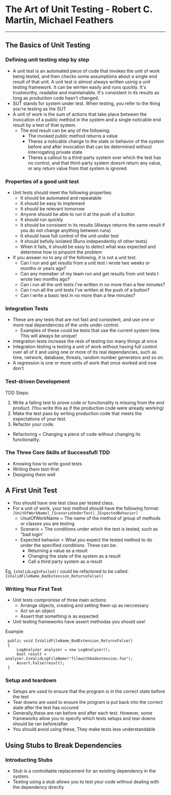 # The Art of Unit Testing - Robert C. Martin, Michael Feathers

---

## The Basics of Unit Testing

### Defining unit testing step by step

* A unit test is an automated piece of code that invokes the unit of work being tested, and then checks some assumptions about a single end result of that unit. A unit test is almost always written usinig a unit testing framework. It can be wirrten easily and runs quickly. It's trustworthy, readable and maintainable. It's consistent in its results as long as production code hasn't changed.
* SUT stands for system under test. When testing, you refer to the thing you're testing as the SUT
* A unit of work is the sum of actions that take place between the invocation of a public method in the system and a single noticable end result by a test of that system.
	* The end result can be any of the following:
		* The invoked public method returns a value
		* Theres a noticable change to the state or behavior of the system before and after invocation that can be determined without interrogating private state
		* Theres a callout to a third-party system over which the test has no control, and that third-party system doesnt return any value, or any return value from that system is ignored.

### Properties of a good unit test

* Unit tests should meet the following properties:
	* It should be automated and repeatable
	* It should be easy to implement
	* It should be relevant tomorrow
	* Anyone should be able to run it at the push of a button
	* It should run quickly
	* It should be consisent in its results (Always returns the same result if you do not change anything between runs)
	* It should have full control of the unit under test
	* It should befully isolated (Runs independently of other tests)
	* When it fails, it should be easy to detect what was expected  and determine how to pinpoint the problem
* If you answer no to any of the following, it is not a unit test.
	* Can I run and get results from a unit test i wrote two weeks or months or years ago?
	* Can any memeber of my team run and get results from unit tests I wrote two months ago?
	* Can i run all the unit tests i've written in no more than a few minutes?
	* Can I run all the unit tests I've written at the push of a button?
	* Can I write a basic test in no more than a few minutes?

### Integration Tests

* These are any tests that are not fast and consistent, and use one or more real dependencies of the units under control. 
	* Examples of these could be tests that use the current system time. This will always be unique!
* Integration tests increase the resk of testing too many things at once
* Integration testing is testing a unit of work without having full control over all of it and using one or more of its real dependancies, such as time, network, database, threats, random number generators and so on.
* A regression is one or more units of work that once worked and now don't

### Test-driven Development

TDD Steps:

1. Write a failing test to prove code or functionality is missing from the end product. (You write this as if the production code were already working)
2. Make the test pass by writing production code that meets the expectations of your test.
3. Refactor your code. 

* Refactoring = Changing a piece of code without changing its functionality.

### The Three Core Skills of Successfufl TDD

* Knowing how to write good tests
* Writing them test-first
* Designing them well

## A First Unit Test

* You should have one test class per tested class. 
* For a unit of work, your test method should have the following format: `[UnitOfWorkName]_[ScenarioUnderTest]_[ExpectedBehavior]`
	* UnutOfWorkName = The name of the method of group of methods or classes you are testing
	* Scenario = The conditions under which the test is tested, such as  "bad login'
	* Expected behavior = What you expect the tested method to do under the specified conditions. These can be:
		* Returning a value as a result
		* Changing the state of the system as a result 
		* Call a third party system as a result

Eg, `IsValidLogInFailed()` could be refactored to be called: `IsValidFileName_BadExtension_ReturnsFalse()`

### Writing Your First Test

* Unit tests compromise of three main actions:
	* Arrange objects, creating and setting them up as neccessary
	* Act on an object
	* Assert that something is as expected
* Unit testing frameworks have assert methodas you should use!

Example

```
 public void IsValidFileName_BadExtension_ReturnsFalse() {     LogAnalyzer analyzer = new LogAnalyzer();     bool result = analyzer.IsValidLogFileName("filewithbadextension.foo");     Assert.False(result); }

```

### Setup and teardown

* Setups are used to ensure that the program is in the correct state before the test
* Tear downs are used to ensure the program is put back into the correct state after the test has occured
* Generally,these are ran before and after each test. However, some frameworks allow you to specify which tests setups and tear downs should be ran before/after
* You should avoid using these, They make tests less understandable


## Using Stubs to Break Dependencies

### Introducting Stubs

* Stub is a controllable replacement for an existing dependency in the system.
* Testing using a stub allows you to test your code without dealing with the dependency directly
